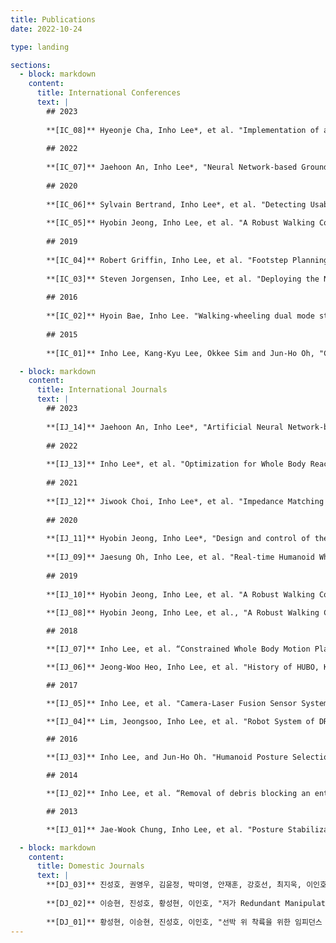 ```yaml
---
title: Publications
date: 2022-10-24

type: landing

sections:
  - block: markdown
    content:
      title: International Conferences
      text: |
        ## 2023
        
        **[IC_08]** Hyeonje Cha, Inho Lee*, et al. "Implementation of a Gait Phase Informed Sensorless Collision Detector for Legged Robots." 2023 20th International Conference on Ubiquitous Robots (UR) (2023). [[PDF]](link-to-pdf) [[DOI]](doi-link)
        
        ## 2022
        
        **[IC_07]** Jaehoon An, Inho Lee*, "Neural Network-based Ground Reaction Force Estimation in a Point-foot Robot." International Conference on Robot Intelligence Technology and Applications (RiTA) (2022).
        
        ## 2020
        
        **[IC_06]** Sylvain Bertrand, Inho Lee*, et al. "Detecting Usable Planar Regions for Legged Robot Locomotion." International Conference on Intelligent Robots and Systems (IROS) (2020).
        
        **[IC_05]** Hyobin Jeong, Inho Lee, et al. "A Robust Walking Controller Based on Online Optimization of Ankle, Hip, and Stepping Strategies." International Conference on Robotics and Automation (ICRA) (2020).
        
        ## 2019
        
        **[IC_04]** Robert Griffin, Inho Lee, et al. "Footstep Planning for Autonomous Walking Over Rough Terrain." International Conference on Humanoid Robots (2019).
        
        **[IC_03]** Steven Jorgensen, Inho Lee, et al. "Deploying the NASA Valkyrie Humanoid for IED Response: An Initial Approach and Evaluation Summary." Humanoid Robots (2019).
        
        ## 2016
        
        **[IC_02]** Hyoin Bae, Inho Lee. "Walking-wheeling dual mode strategy for humanoid robot, DRC-HUBO+." International Conference on Intelligent Robots and Systems (IROS) (2016).
        
        ## 2015
        
        **[IC_01]** Inho Lee, Kang-Kyu Lee, Okkee Sim and Jun-Ho Oh, "Collision Detection System for the Practical Use of the Humanoid Robot." International Conference on Humanoid Robots (2015).

  - block: markdown
    content:
      title: International Journals
      text: |
        ## 2023
        
        **[IJ_14]** Jaehoon An, Inho Lee*, "Artificial Neural Network-based Ground Reaction Force Estimation and Learning for Dynamic-Legged Robot Systems." PeerJ (2023).
        
        ## 2022
        
        **[IJ_13]** Inho Lee*, et al. "Optimization for Whole Body Reaching Motion without Singularity." Journal of Precision Engineering and Manufacturing (2022): 1-13.
        
        ## 2021
        
        **[IJ_12]** Jiwook Choi, Inho Lee*, et al. "Impedance Matching Control Between a Human Arm and a Haptic Joystick for Long-term." Robotica (2021): 1-14.
        
        ## 2020
        
        **[IJ_11]** Hyobin Jeong, Inho Lee*, "Design and control of the rapid legged platform GAZELLE." Mechatronics (2020): 66, 102319.
        
        **[IJ_09]** Jaesung Oh, Inho Lee, et al. "Real-time Humanoid Whole Body Remote Control Framework for Imitating Human Motion based on Kinematic Mapping and Motion Constraints." Advanced Robotics (2019).
        
        ## 2019
        
        **[IJ_10]** Hyobin Jeong, Inho Lee, et al. "A Robust Walking Controller Based on Online Optimization of Ankle, Hip, and Stepping Strategies." IEEE Transactions on Robotics (2019):35.6, 1367-1386.
        
        **[IJ_08]** Hyobin Jeong, Inho Lee, et al., "A Robust Walking Controller Optimizing Step Position and Step Time that Exploit Advantages of Footed Robot.", Robotics and Autonomous Systems (2019): 10-22.

        ## 2018

        **[IJ_07]** Inho Lee, et al. “Constrained Whole Body Motion Planning in Task Configuration and Time Space.” Journal of Precision Engineering and Manufacturing (2018): 1651-1658.

        **[IJ_06]** Jeong-Woo Heo, Inho Lee, et al. "History of HUBO, Korean Humanoid Robot." Humanoid Robotics (2018): 1-13.

        ## 2017

        **[IJ_05]** Inho Lee, et al. "Camera-Laser Fusion Sensor System and Environmental Recognition for Humanoids in Disaster Scenarios." Journal of Mechanical Science and Technology (2017): 2997-3003.

        **[IJ_04]** Lim, Jeongsoo, Inho Lee, et al. "Robot System of DRC‐HUBO+ and Control Strategy of Team KAIST in DARPA Robotics Challenge Finals." Journal of Field Robotics 34.4 (2017): 802-829.

        ## 2016

        **[IJ_03]** Inho Lee, and Jun-Ho Oh. "Humanoid Posture Selection for Reaching Motion and a Cooperative Balancing Controller." Journal of Intelligent & Robotic Systems (2016): 1-16.

        ## 2014

        **[IJ_02]** Inho Lee, et al. “Removal of debris blocking an entryway: Inverse kinematic control and balancing controller design for humanoid.” Journal of Institute of Control, Robotics and Systems (2014): 1063-1066.

        ## 2013

        **[IJ_01]** Jae-Wook Chung, Inho Lee, et al. "Posture Stabilization Strategy for a Trotting Point-foot Quadruped Robot." Journal of Intelligent & Robotic Systems 72.3-4 (2013): 325-341.

  - block: markdown
    content:
      title: Domestic Journals
      text: |
        **[DJ_03]** 진성호, 권영우, 김윤정, 박미영, 안재훈, 강호선, 최지욱, 이인호, "탁구 로봇을 위한 빠른 자세 분류 시스템 개발", Journal of Korea Robotics Society (2022).
        
        **[DJ_02]** 이승현, 진성호, 황성현, 이인호, "저가 Redundant Manipulator의 최적 경로 생성을 위한 Deep Deterministic Policy Gradient(DDPG) 학습", Journal of Korea Robotics Society (2022), 17(1), 058-067.
        
        **[DJ_01]** 황성현, 이승현, 진성호, 이인호, "선박 위 착륙을 위한 임피던스 제어기반 쿼드콥터 족형랜딩플랫폼 제어 전략", Journal of Korea Robotics Society (2022), 17(1), 048-057.
---
```

